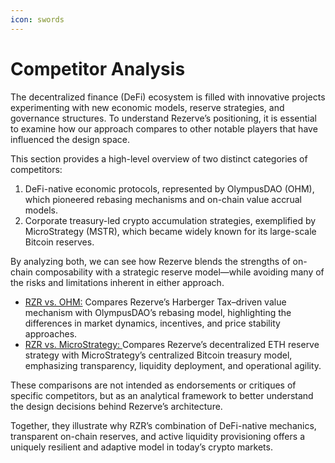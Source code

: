 ```yaml
---
icon: swords
---
```


# Competitor Analysis

The decentralized finance (DeFi) ecosystem is filled with innovative projects experimenting with new economic models, reserve strategies, and governance structures. To understand Rezerve’s positioning, it is essential to examine how our approach compares to other notable players that have influenced the design space.

This section provides a high-level overview of two distinct categories of competitors:

1. DeFi-native economic protocols, represented by OlympusDAO (OHM), which pioneered rebasing mechanisms and on-chain value accrual models.
2. Corporate treasury-led crypto accumulation strategies, exemplified by MicroStrategy (MSTR), which became widely known for its large-scale Bitcoin reserves.

By analyzing both, we can see how Rezerve blends the strengths of on-chain composability with a strategic reserve model—while avoiding many of the risks and limitations inherent in either approach.

- [RZR vs. OHM:](rzr-vs-ohm.md) Compares Rezerve’s Harberger Tax–driven value mechanism with OlympusDAO’s rebasing model, highlighting the differences in market dynamics, incentives, and price stability approaches.
- [RZR vs. MicroStrategy: ](rezerve-vs-microstrategy.md)Compares Rezerve’s decentralized ETH reserve strategy with MicroStrategy’s centralized Bitcoin treasury model, emphasizing transparency, liquidity deployment, and operational agility.

These comparisons are not intended as endorsements or critiques of specific competitors, but as an analytical framework to better understand the design decisions behind Rezerve’s architecture.

Together, they illustrate why RZR’s combination of DeFi-native mechanics, transparent on-chain reserves, and active liquidity provisioning offers a uniquely resilient and adaptive model in today’s crypto markets.
